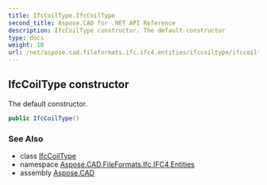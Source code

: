 ```yaml
---
title: IfcCoilType.IfcCoilType
second_title: Aspose.CAD for .NET API Reference
description: IfcCoilType constructor. The default constructor
type: docs
weight: 10
url: /net/aspose.cad.fileformats.ifc.ifc4.entities/ifccoiltype/ifccoiltype/
---
```

## IfcCoilType constructor

The default constructor.

```csharp
public IfcCoilType()
```

### See Also

* class [IfcCoilType](../)
* namespace [Aspose.CAD.FileFormats.Ifc.IFC4.Entities](../../ifccoiltype/)
* assembly [Aspose.CAD](../../../)


